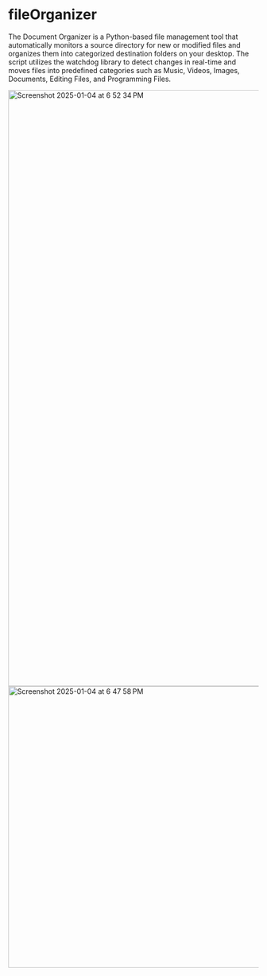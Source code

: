 # fileOrganizer
The Document Organizer is a Python-based file management tool that automatically monitors a source directory for new or modified files and organizes them into categorized destination folders on your desktop. The script utilizes the watchdog library to detect changes in real-time and moves files into predefined categories such as Music, Videos, Images, Documents, Editing Files, and Programming Files.

<img width="1200" alt="Screenshot 2025-01-04 at 6 52 34 PM" src="https://github.com/user-attachments/assets/5e7323c0-6928-4ef1-800c-bd64158308ff" />


<img width="567" alt="Screenshot 2025-01-04 at 6 47 58 PM" src="https://github.com/user-attachments/assets/119b3099-d9ca-4ee5-88a3-642f9be9027b" />
